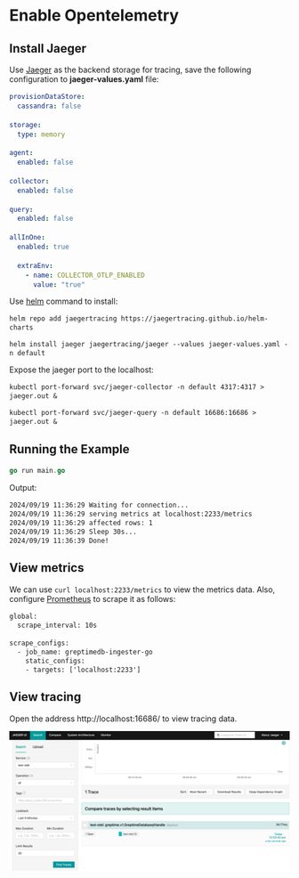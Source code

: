 # Enable Opentelemetry

## Install Jaeger
Use [Jaeger](https://github.com/jaegertracing/helm-charts/tree/main/charts/jaeger) as the backend storage for tracing, save the following configuration to **jaeger-values.yaml** file:
```yaml
provisionDataStore:
  cassandra: false

storage:
  type: memory

agent:
  enabled: false

collector:
  enabled: false

query:
  enabled: false

allInOne:
  enabled: true

  extraEnv:
    - name: COLLECTOR_OTLP_ENABLED
      value: "true"
```

Use [helm](https://helm.sh/) command to install:
```
helm repo add jaegertracing https://jaegertracing.github.io/helm-charts
```
```
helm install jaeger jaegertracing/jaeger --values jaeger-values.yaml -n default
```

Expose the jaeger port to the localhost:
```
kubectl port-forward svc/jaeger-collector -n default 4317:4317 > jaeger.out &
```
```
kubectl port-forward svc/jaeger-query -n default 16686:16686 > jaeger.out &
```

## Running the Example
```go
go run main.go
```

Output:

```log
2024/09/19 11:36:29 Waiting for connection...
2024/09/19 11:36:29 serving metrics at localhost:2233/metrics
2024/09/19 11:36:29 affected rows: 1
2024/09/19 11:36:29 Sleep 30s...
2024/09/19 11:36:39 Done!
```

## View metrics
We can use `curl localhost:2233/metrics` to view the metrics data. Also, configure [Prometheus](https://prometheus.io/) to scrape it as follows:
```
global:
  scrape_interval: 10s 

scrape_configs:
  - job_name: greptimedb-ingester-go
    static_configs:
    - targets: ['localhost:2233']
```

## View tracing
Open the address http://localhost:16686/ to view tracing data.

![tracing.png](../../images/tracing.png)
